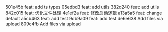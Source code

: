 501e45b feat: add ts types
05edbd3 feat: add utils
382d240 feat: add utils
842c015 feat: 优化文件处理
4e1ef2a feat: 修改启动逻辑
a13a5a5 feat: change default
a5cb463 feat: add test
9db9a09 feat: add test
de6e638 Add files via upload
809c4fb Add files via upload
